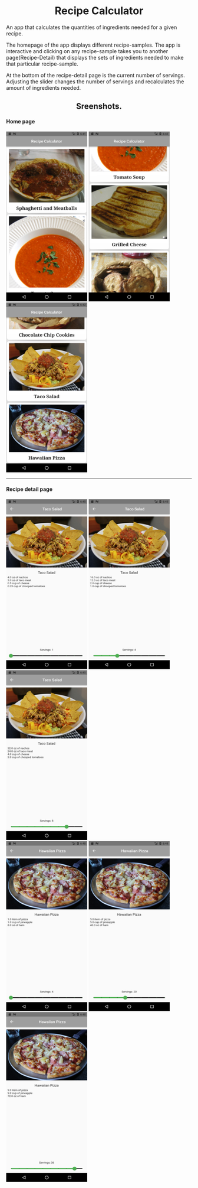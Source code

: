 <h1 align="center">Recipe Calculator</h1>
<p>An app that calculates the quantities of ingredients needed for a given recipe.</p>

<p>The homepage of the app displays different recipe-samples. The app is interactive and clicking on any recipe-sample takes you to another page(Recipe-Detail) that displays the sets of ingredients needed to make that particular recipe-sample.</p>

<p>At the bottom of the recipe-detail page is the current number of servings. Adjusting the slider changes the number of servings and recalculates the amount of ingredients needed.</p>

<h2 align="center">Sreenshots.</h2>

<h4>Home page</h4>
<div>
<img src="assets/screenshots/homepage1.png" width=220 height=460 />
<img src="assets/screenshots/homepage2.png" width=220 height=460 />
<img src="assets/screenshots/homepage3.png" width=220 height=460 />
</div>

<hr />
<h4>Recipe detail page</h4>
<div>
<img src="assets/screenshots/recipedetail1.png" width=220 height=460 />
<img src="assets/screenshots/recipedetail2.png" width=220 height=460 />
<img src="assets/screenshots/recipedetail3.png" width=220 height=460 />
</div>
<div>
<img src="assets/screenshots/recipedetail4.png" width=220 height=460 />
<img src="assets/screenshots/recipedetail5.png" width=220 height=460 />
<img src="assets/screenshots/recipedetail6.png" width=220 height=460 />
</div>